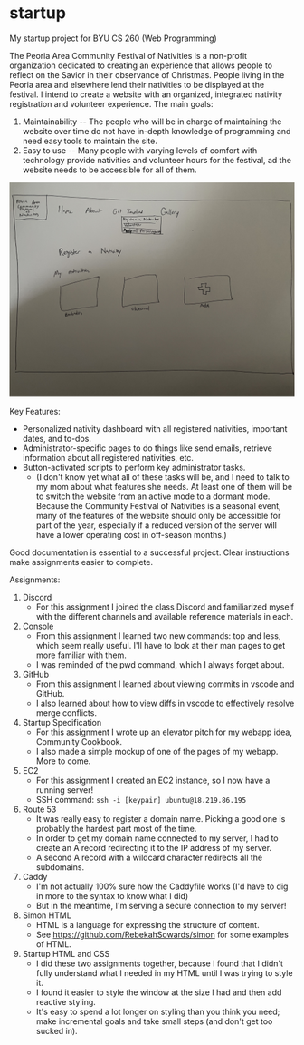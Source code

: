 # startup
My startup project for BYU CS 260 (Web Programming)

The Peoria Area Community Festival of Nativities is a non-profit organization dedicated to creating an experience that allows people to reflect on the Savior in their observance of Christmas.
People living in the Peoria area and elsewhere lend their nativities to be displayed at the festival. 
I intend to create a website with an organized, integrated nativity registration and volunteer experience.
The main goals:
1. Maintainability -- The people who will be in charge of maintaining the website over time do not have in-depth knowledge of programming and need easy tools to maintain the site.
2. Easy to use -- Many people with varying levels of comfort with technology provide nativities and volunteer hours for the festival, ad the website needs to be accessible for all of them.

![Nativity Registration Page mockup](/assets/images/mockup1.jpg)

Key Features:
 - Personalized nativity dashboard with all registered nativities, important dates, and to-dos. 
 - Administrator-specific pages to do things like send emails, retrieve information about all registered nativities, etc.
 - Button-activated scripts to perform key administrator tasks.
   + (I don't know yet what all of these tasks will be, and I need to talk to my mom about what features she needs. At least one of them will be to switch the website from an active mode to a dormant mode. Because the Community Festival of Nativities is a seasonal event, many of the features of the website should only be accessible for part of the year, especially if a reduced version of the server will have a lower operating cost in off-season months.)
   
Good documentation is essential to a successful project.
Clear instructions make assignments easier to complete.

Assignments:
1. Discord
    - For this assignment I joined the class Discord and familiarized myself with the different channels and available reference materials in each.
2. Console
    - From this assignment I learned two new commands: top and less, which seem really useful. I'll have to look at their man pages to get more familiar with them.
    - I was reminded of the pwd command, which I always forget about.
3. GitHub
    - From this assignment I learned about viewing commits in vscode and GitHub.
    - I also learned about how to view diffs in vscode to effectively resolve merge conflicts.
4. Startup Specification
    - For this assignment I wrote up an elevator pitch for my webapp idea, Community Cookbook.
    - I also made a simple mockup of one of the pages of my webapp. More to come.
5. EC2
    - For this assignment I created an EC2 instance, so I now have a running server!
    - SSH command: `ssh -i [keypair] ubuntu@18.219.86.195`
6. Route 53
    - It was really easy to register a domain name. Picking a good one is probably the hardest part most of the time.
    - In order to get my domain name connected to my server, I had to create an A record redirecting it to the IP address of my server.
    - A second A record with a wildcard character redirects all the subdomains.
7. Caddy
    - I'm not actually 100% sure how the Caddyfile works (I'd have to dig in more to the syntax to know what I did)
    - But in the meantime, I'm serving a secure connection to my server!
8. Simon HTML
    - HTML is a language for expressing the structure of content.
    - See https://github.com/RebekahSowards/simon for some examples of HTML.
9. Startup HTML and CSS
    - I did these two assignments together, because I found that I didn't fully understand what I needed in my HTML until I was trying to style it.
    - I found it easier to style the window at the size I had and then add reactive styling.
    - It's easy to spend a lot longer on styling than you think you need; make incremental goals and take small steps (and don't get too sucked in).